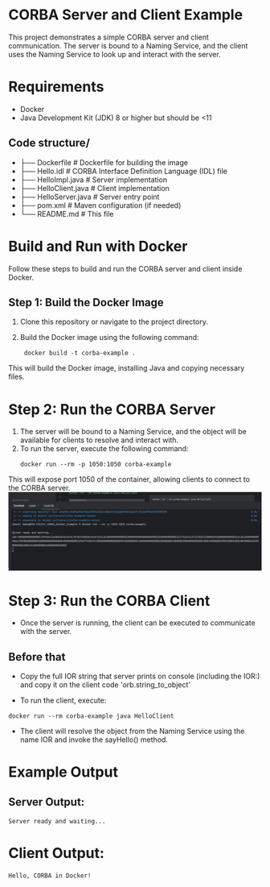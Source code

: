 # CORBA Server and Client Example
This project demonstrates a simple CORBA server and client communication. The server is bound to a Naming Service, and the client uses the Naming Service to look up and interact with the server.

# Requirements
* Docker
* Java Development Kit (JDK) 8 or higher but should be <11


## Code structure/

* ├── Dockerfile           # Dockerfile for building the image
* ├── Hello.idl            # CORBA Interface Definition Language (IDL) file
* ├── HelloImpl.java       # Server implementation
* ├── HelloClient.java     # Client implementation
* ├── HelloServer.java     # Server entry point
* ├── pom.xml              # Maven configuration (if needed)
* └── README.md            # This file



# Build and Run with Docker
Follow these steps to build and run the CORBA server and client inside Docker.

## Step 1: Build the Docker Image

1. Clone this repository or navigate to the project directory.
2. Build the Docker image using the following command:

    ```
     docker build -t corba-example .
    ```
   
  This will build the Docker image, installing Java and copying necessary files.

# Step 2: Run the CORBA Server
1. The server will be bound to a Naming Service, and the object will be available for clients to resolve and interact with.
2. To run the server, execute the following command:
   ```
   docker run --rm -p 1050:1050 corba-example
   ```
This will expose port 1050 of the container, allowing clients to connect to the CORBA server.
![Screenshot 2024-12-09 at 17.51.41.png](image.png)

# Step 3: Run the CORBA Client

* Once the server is running, the client can be executed to communicate with the server. 
## Before that 
 * Copy the full IOR string  that server prints on console (including the IOR:) and copy it on the client code  'orb.string_to_object'

* To run the client, execute:
```
docker run --rm corba-example java HelloClient

```

* The client will resolve the object from the Naming Service using the name IOR and invoke the sayHello() method.

# Example Output
 ## Server Output:

```
Server ready and waiting...
```

# Client Output:

```angular2html
Hello, CORBA in Docker!
```